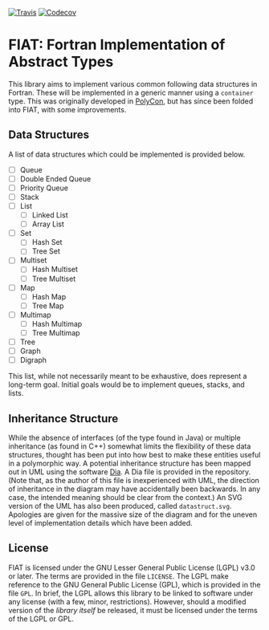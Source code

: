 [![Travis](https://img.shields.io/travis/Fortran-FOSS-Programmers/FIAT/master.svg)](https://travis-ci.org/Fortran-FOSS-Programmers/FIAT)
[![Codecov](https://img.shields.io/codecov/c/github/Fortran-FOSS-Programmers/FIAT.svg)](https://codecov.io/github/Fortran-FOSS-Programmers/FIAT?branch=master)

# FIAT: Fortran Implementation of Abstract Types
This library aims to implement various common following data structures
in Fortran.
These will be implemented in a generic manner using a `container` type. This
was originally developed in [PolyCon](https://github.com/cmacmackin/PolyCon),
but has since been folded into FIAT, with some improvements.

## Data Structures
A list of data structures which could be implemented is provided below.

- [ ] Queue
- [ ] Double Ended Queue
- [ ] Priority Queue
- [ ] Stack
- [ ] List
  - [ ] Linked List
  - [ ] Array List
- [ ] Set
  - [ ] Hash Set
  - [ ] Tree Set
- [ ] Multiset
  - [ ] Hash Multiset
  - [ ] Tree Multiset
- [ ] Map
  - [ ] Hash Map
  - [ ] Tree Map
- [ ] Multimap
  - [ ] Hash Multimap
  - [ ] Tree Multimap
- [ ] Tree
- [ ] Graph
- [ ] Digraph

This list, while not necessarily meant to be exhaustive, does represent a
long-term goal. Initial goals would be to implement queues, stacks, and lists.

## Inheritance Structure
While the absence of interfaces (of the type found in Java) or multiple
inheritance (as found in C++) somewhat limits the flexibility of these data
structures, thought has been put into how best to make these entities useful
in a polymorphic way. A potential inheritance structure has been mapped out
in UML using the software [Dia](https://wiki.gnome.org/Apps/Dia). A Dia
file is provided in the repository. (Note that,
as the author of this file is inexperienced with UML, the direction of
inheritance in the diagram may have accidentally been backwards. In any case,
the intended meaning should be clear from the context.) An SVG version of
the UML has also been produced, called `datastruct.svg`. Apologies are
given for the massive size of the diagram and for the uneven level of
implementation details which have been added.

## License
FIAT is licensed under the GNU Lesser General Public License (LGPL) v3.0 or
later. The terms are provided in the file `LICENSE`. The LGPL make reference
to the GNU General Public License (GPL), which is provided in the file `GPL`.
In brief, the LGPL allows this library to be linked to software under any
license (with a few, minor, restrictions). However, should a modified version
of the _library itself_ be released, it must be licensed under the terms of
the LGPL or GPL.
